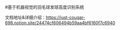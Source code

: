 #基于机器视觉的羽毛球发球高度识别系统

文档地址&详细介绍：https://just-cougar-698.notion.site/24474cf606494b59aa4bf6160f7c6940
